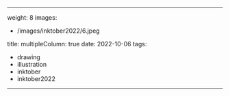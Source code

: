 
---
weight: 8
images:
- /images/inktober2022/6.jpeg

title:
multipleColumn: true
date: 2022-10-06
tags:
- drawing
- illustration
- inktober
- inktober2022
---

